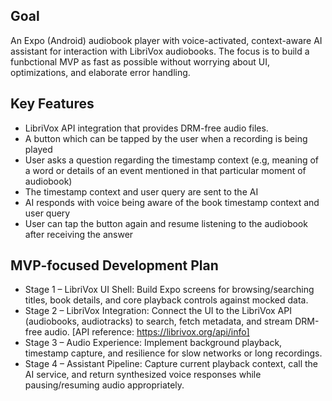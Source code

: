 ## Goal

An Expo (Android) audiobook player with voice-activated, context-aware AI assistant for interaction with LibriVox audiobooks. The focus is to build a funbctional MVP as fast as possible without worrying about UI, optimizations, and elaborate error handling.

## Key Features

- LibriVox API integration that provides DRM-free audio files.
- A button which can be tapped by the user when a recording is being played
- User asks a question regarding the timestamp context (e.g, meaning of a word or details of an event mentioned in that particular moment of audiobook)
- The timestamp context and user query are sent to the AI
- AI responds with voice being aware of the book timestamp context and user query
- User can tap the button again and resume listening to the audiobook after receiving the answer

## MVP-focused Development Plan

- Stage 1 – LibriVox UI Shell: Build Expo screens for browsing/searching titles, book details, and core playback controls against mocked data.
- Stage 2 – LibriVox Integration: Connect the UI to the LibriVox API (audiobooks, audiotracks) to search, fetch metadata, and stream DRM-free audio. [API reference: https://librivox.org/api/info]
- Stage 3 – Audio Experience: Implement background playback, timestamp capture, and resilience for slow networks or long recordings.
- Stage 4 – Assistant Pipeline: Capture current playback context, call the AI service, and return synthesized voice responses while pausing/resuming audio appropriately.
